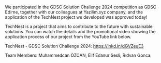 We participated in the GDSC Solution Challenge 2024 competition as GDSC Edirne, together with our colleagues at Yazilim.xyz company, and the application of the TechNest project we developed was approved today!

TechNest is a project that aims to contribute to the future with sustainable solutions. You can watch the details and the promotional video showing the application process of our project from the YouTube link below.

TechNest - GDSC Solution Challenge 2024:
https://lnkd.in/dGVZeuE3

Team Members: Muhammedcan ÖZCAN, Elif Edanur Sesli, Rıdvan Gonca
